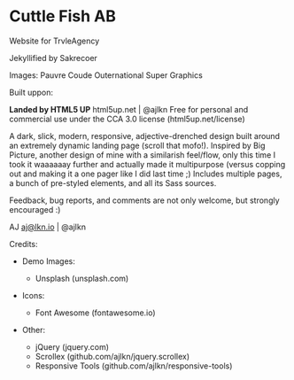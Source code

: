 # Cuttle Fish AB
Website for TrvleAgency

Jekyllified by Sakrecoer

Images: Pauvre Coude Outernational Super Graphics

Built uppon:

**Landed by HTML5 UP**
html5up.net | @ajlkn
Free for personal and commercial use under the CCA 3.0 license (html5up.net/license)

A dark, slick, modern, responsive, adjective-drenched design built around an extremely dynamic landing page (scroll that mofo!). Inspired by Big Picture, another design of mine with a similarish feel/flow, only this time I took it waaaaaay further and actually made it multipurpose (versus copping out and making it a one pager like I did last time ;) Includes multiple pages, a bunch of pre-styled elements, and all its Sass sources.

Feedback, bug reports, and comments are not only welcome, but strongly encouraged :)

AJ
aj@lkn.io | @ajlkn


Credits:
- Demo Images:
	- Unsplash (unsplash.com)

- Icons:
	- Font Awesome (fontawesome.io)

- Other:
	- jQuery (jquery.com)
	- Scrollex (github.com/ajlkn/jquery.scrollex)
	- Responsive Tools (github.com/ajlkn/responsive-tools)

